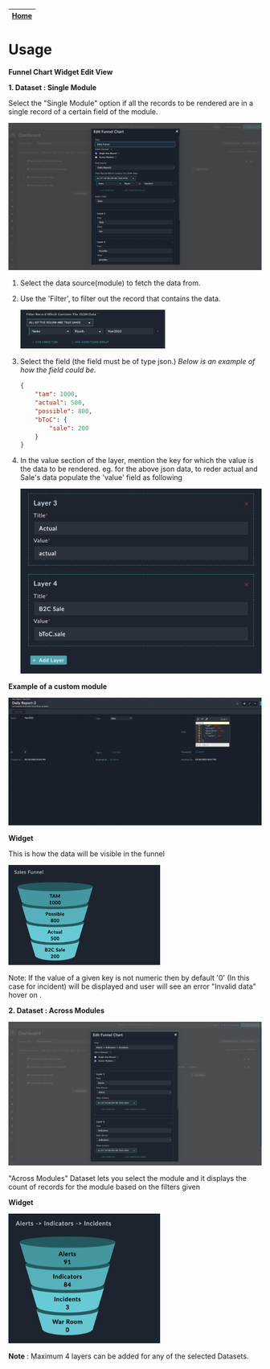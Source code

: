 | [Home](../README.md) |
|--------------------------------------------|

# Usage

**Funnel Chart Widget Edit View**

**1. Dataset : Single Module**

Select the "Single Module" option if all the records to be rendered are in a single record of a certain field of the module.


   ![](./media/custom-module.png)

1. Select the data source(module) to fetch the data from.
2. Use the 'Filter', to filter out the record that contains the data.
    <div style="width: 60%; height: 60%">
    
    ![](./media/filter-for-single-module.png)
    
    </div>

3. Select the field (the field must be of type json.)
    *Below is an example of how the field could be.*
    
    ```JSON 
    {
        "tam": 1000,
        "actual": 500,
        "possible": 800,
        "bToC": {
            "sale": 200
        }
    }
    ```
4. In the value section of the layer, mention the key for which the value is the data to be rendered. 
    eg. for the above json data, to reder actual and Sale's data populate the 'value' field as following
    <div style="width=50%">
    </div>

    ![](./media/custom-module-layer.png)

**Example of a custom module**

![](./media/custom-module-example.png)


**Widget**

This is how the data will be visible in the funnel
<div style="width: 60%; height: 60%">
  
![](./media/custom-funnel.png)
  
</div>



Note:  If the value of a given key is not numeric then by default '0' (In this case for incident) will be displayed and user will see an error "Invalid data" hover on .


**2. Dataset : Across Modules**

![](./media/fsr-modules.png)

"Across Modules" Dataset lets you select the module and it displays the count of records for the module based on the filters given


**Widget**


<div style="width: 60%; height: 60%">
  
![](./media/funnel.png)
  
</div>



**Note** : Maximum 4 layers can be added for any of the selected Datasets.